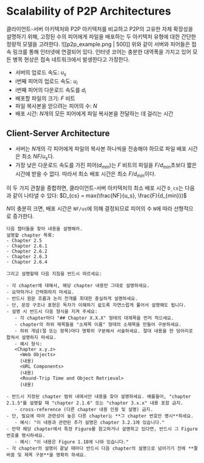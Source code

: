 # Scalability of P2P Architectures

클라이언트-서버 아키텍처와 P2P 아키텍처를 비교하고 P2P의 고유한 자체 확장성을 설명하기 위해, 고정된 수의 피어에게 파일을 배포하는 두 아키텍처 유형에 대한 간단한 정량적 모델을 고려한다. 
![[p2p_example.png | 500]]
위와 같이 서버와 피어들은 접속 링크를 통해 인터넷에 연결되어 있다. 인터넷 코어는 충분한 대역폭을 가지고 있어 모든 병목 현상은 접속 네트워크에서 발생한다고 가정한다.
- 서버의 업로드 속도: $u_s$
- i번째 피어의 업로드 속도: $u_i$
- i번째 피어의 다운로드 속도를 $d_i$
- 배포할 파일의 크기: $F$ 비트
- 파일 복사본을 얻으려는 피어의 수: $N$
- 배포 시간: $N$개의 모든 피어에게 파일 복사본을 전달하는 데 걸리는 시간

## Client-Server Architecture
- 서버는 $N$개의 각 피어에게 파일의 복사본 하나씩을 전송해야 하므로 파일 배포 시간은 최소 $NF/u_s$다.
- 가장 낮은 다운로드 속도를 가진 피어($d_{min}$)는 $F$ 비트의 파일을 $F/d_{min}$초보다 짧은 시간에 받을 수 없다. 따라서 최소 배포 시간은 최소 $F/d_{min}$이다.

이 두 가지 관찰을 종합하면, 클라이언트-서버 아키텍처의 최소 배포 시간 `D_cs`는 다음과 같이 나타낼 수 있다:
$D_{cs} = max(\frac{NF}{u_s}, \frac{F}{d_{min}})$

$N$이 충분히 크면, 배포 시간은 `NF/us`에 의해 결정되므로 피어의 수 `N`에 따라 선형적으로 증가한다.


```
다음 챕터들을 찾아 내용을 설명해라.
설명할 chapter 목록:
- Chapter 2.5
- Chapter 2.6.1
- Chapter 2.6.2
- Chapter 2.6.3
- Chapter 2.6.4

그리고 설명할때 다음 지침을 반드시 따르세요:

- 각 chapter에 대해서, 해당 chapter 내용만 그대로 설명하세요.
- 요약하거나 간략화하지 마세요.  
- 반드시 원문 흐름과 논리 전개를 최대한 충실하게 설명하세요.  
- 단, 문장 구조나 표현은 독자가 이해하기 쉽도록 자연스럽게 풀어서 설명해도 됩니다.
- 설명 시 반드시 다음 형식을 지켜 주세요:
   - 각 chapter마다 "## Chapter X.X.X" 형태의 대제목을 먼저 적으세요.
   - chapter의 하위 제목들을 "소제목 이름" 형태의 소제목을 만들어 구분하세요.
   - 하위 개념(절 또는 항목)마다 명확히 구분해서 서술하세요. 절대 내용을 한 덩어리로 합쳐서 설명하지 마세요.
   - 예시 형식:
   <Chapter x.y.z>
     <Web Objects>
     (내용)  
     <URL Components>  
     (내용)  
     <Round-Trip Time and Object Retrieval>
     (내용)

- 반드시 지정된 chapter 범위 내에서만 내용을 찾아 설명하세요. 예를들어, "chapter 2.1.5"를 설명할 때 "chapter 2.1.6" 또는 "chapter 3.x.x" 내용 포함 금지. 
   - cross-reference (다른 chapter 내용 인용 및 설명) 금지.  
- 단, 필요에 따라 관련성이 높은 다른 chapter는 **그 chapter 번호만 명시**하세요.
   - 예시: "이 내용과 관련된 추가 설명은 chapter 3.2.1에 있습니다."
- 만약 해당 chapter에서 특정 Figure를 참고하거나 설명하고 있다면, 반드시 그 Figure 번호를 명시하세요.  
   - 예시: "이 내용은 Figure 1.18에 나와 있습니다."
- 각 chapter의 설명이 끝날 때마다 반드시 다음 chapter의 설명으로 넘어가기 전에 **줄바꿈 및 제목 구분**을 명확히 하세요.
```